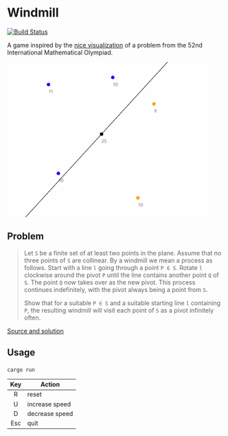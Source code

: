 # Windmill

[![Build Status](https://travis-ci.org/dlalic/windmill.svg?branch=master)](https://travis-ci.org/dlalic/windmill)

A game inspired by the [nice visualization](https://www.youtube.com/watch?v=M64HUIJFTZM) of a problem from the 52nd International
Mathematical Olympiad.

![](assets/windmill.gif)

## Problem

> Let `S` be a finite set of at least two points in the plane. Assume that no three points of `S` are
> collinear. By a windmill we mean a process as follows. Start with a line `l` going through a
> point `P ∈ S`. Rotate `l` clockwise around the pivot `P` until the line contains another point `Q`
> of `S`. The point `Q` now takes over as the new pivot. This process continues indefinitely, with
> the pivot always being a point from `S`.
> 
> Show that for a suitable `P ∈ S` and a suitable starting line `l` containing `P`, the resulting
> windmill will visit each point of `S` as a pivot infinitely often.

[Source and solution](https://www.imo-official.org/problems/IMO2011SL.pdf)

## Usage

`cargo run`


| Key | Action |
| :---: | --- |
| R | reset |
| U | increase speed |
| D | decrease speed |
| Esc | quit |
